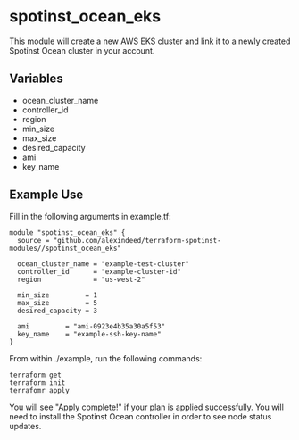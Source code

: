 # spotinst_ocean_eks

This module will create a new AWS EKS cluster and link it to a newly created Spotinst Ocean cluster in your account.

## Variables
* ocean_cluster_name
* controller_id
* region
* min_size
* max_size
* desired_capacity
* ami
* key_name

## Example Use
Fill in the following arguments in example.tf:
```
module "spotinst_ocean_eks" {
  source = "github.com/alexindeed/terraform-spotinst-modules//spotinst_ocean_eks"

  ocean_cluster_name = "example-test-cluster"
  controller_id      = "example-cluster-id"
  region             = "us-west-2"

  min_size         = 1
  max_size         = 5
  desired_capacity = 3

  ami         = "ami-0923e4b35a30a5f53"
  key_name    = "example-ssh-key-name"
}
```

From within ./example, run the following commands:
```
terraform get
terraform init
terrafomr apply
```

You will see "Apply complete!" if your plan is applied successfully. You will need to install the Spotinst Ocean controller in order to see node status updates.
